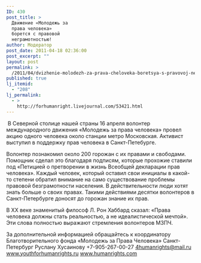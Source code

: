 ```yaml
---
ID: 430
post_title: >
  Движение «Молодежь за
  права человека»
  борется с правовой
  неграмотностью!
author: Модератор
post_date: 2011-04-18 02:36:00
post_excerpt: ""
layout: post
permalink: >
  /2011/04/dvizhenie-molodezh-za-prava-cheloveka-boretsya-s-pravovoj-negramotnost-yu.html
published: true
lj_itemid:
  - "208"
lj_permalink:
  - >
    http://forhumanright.livejournal.com/53421.html
---
```

&nbsp;В Северной столице нашей страны 16 апреля волонтер международного движения &laquo;Молодежь за права человека&raquo; провел акцию одного человека около станции метро Московская. Активист выступил в поддержку прав человека в Санкт-Петебурге.

Волонтер познакомил около 200 горожан с их правами и свободами. Помощник сделал это благодаря подписям, которые прохожие ставили под &laquo;Петицией о претворении в жизнь Всеобщей декларации прав человека&raquo;. Каждый человек, который оставил свои инициалы в какой-то степени обратил внимание на само существование проблемы правовой безграмотности населения. В действительности люди хотят знать больше о своих правах. Такими действиями десятки волонтеров в Санкт-Петербурге доносят до горожан знание их прав.

В ХХ веке знаменитый философ Л. Рон Хаббард  сказал: &laquo;Права человека должны стать реальностью, а не идеалистической мечтой&raquo;. Эти слова полностью выражают стремления волонтеров МЗПЧ.

За дополнительной информацией обращайтесь к координатору
Благотворительного фонда &laquo;Молодежь за Права Человека&raquo; Санкт-Петербург
Руслану Хусаинову
+7-905-267-00-27
4humanrights@mail.ru
www.youthforhumanrights.ru
www.humanrights.com